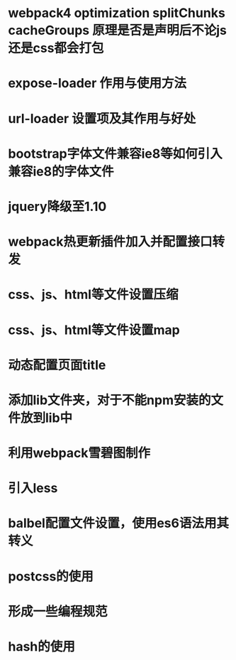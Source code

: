 # webpack4 optimization splitChunks cacheGroups 原理是否是声明后不论js还是css都会打包
# expose-loader 作用与使用方法
# url-loader 设置项及其作用与好处
# bootstrap字体文件兼容ie8等如何引入兼容ie8的字体文件
# jquery降级至1.10
# webpack热更新插件加入并配置接口转发
# css、js、html等文件设置压缩
# css、js、html等文件设置map
# 动态配置页面title
# 添加lib文件夹，对于不能npm安装的文件放到lib中
# 利用webpack雪碧图制作
# 引入less
# balbel配置文件设置，使用es6语法用其转义
# postcss的使用
# 形成一些编程规范
# hash的使用